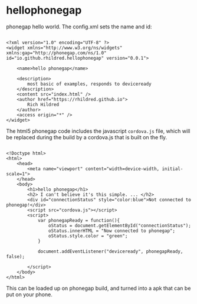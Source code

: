 # hellophonegap

phonegap hello world. The config.xml sets the name and id:

```

<?xml version="1.0" encoding="UTF-8" ?>
<widget xmlns="http://www.w3.org/ns/widgets" xmlns:gap="http://phonegap.com/ns/1.0" id="io.github.rhildred.hellophonegap" version="0.0.1">

    <name>hello phonegap</name>

    <description>
        most basic of examples, responds to deviceready
    </description>
    <content src="index.html" />
    <author href="https://rhildred.github.io">
        Rich Hildred
    </author>
    <access origin="*" />
</widget>

```

The html5 phonegap code includes the javascript `cordova.js` file, which will be replaced during the build by a cordova.js that is built on the fly.

```

<!Doctype html>
<html>
    <head>
        <meta name="viewport" content="width=device-width, initial-scale=1">
    </head>
    <body>
        <h1>hello phonegap</h1>
        <h2> I can't believe it's this simple. ... </h2>
        <div id="connectionStatus" style="color:blue">Not connected to phonegap!</div>
        <script src="cordova.js"></script>
        <script>
            var phonegapReady = function(){
                oStatus = document.getElementById("connectionStatus");
                oStatus.innerHTML = "Now connected to phonegap";
                oStatus.style.color = "green";
            }

            document.addEventListener("deviceready", phonegapReady, false);

        </script>
    </body>
</html>

```

This can be loaded up on phonegap build, and turned into a apk that can be put on your phone.